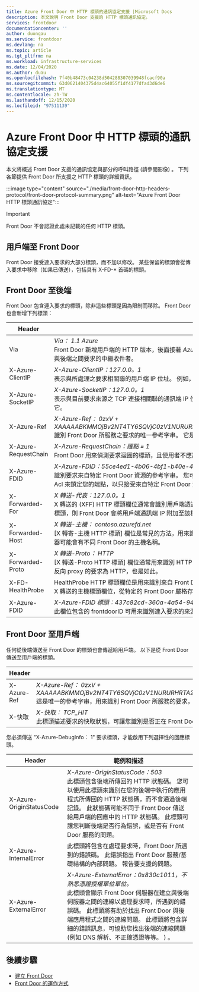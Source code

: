 ```yaml
---
title: Azure Front Door 中 HTTP 標頭的通訊協定支援 |Microsoft Docs
description: 本文說明 Front Door 支援的 HTTP 標頭通訊協定。
services: frontdoor
documentationcenter: ''
author: duongau
ms.service: frontdoor
ms.devlang: na
ms.topic: article
ms.tgt_pltfrm: na
ms.workload: infrastructure-services
ms.date: 12/04/2020
ms.author: duau
ms.openlocfilehash: 7f40b48473c04238d504288307039948fcacf90a
ms.sourcegitcommit: 63d0621404375d4ac64055f1df4177dfad3d6de6
ms.translationtype: MT
ms.contentlocale: zh-TW
ms.lasthandoff: 12/15/2020
ms.locfileid: "97511139"
---
```

# <a name="protocol-support-for-http-headers-in-azure-front-door"></a>Azure Front Door 中 HTTP 標頭的通訊協定支援
本文將概述 Front Door 支援的通訊協定與部分的呼叫路徑 (請參閱影像) 。 下列各節提供 Front Door 所支援之 HTTP 標頭的詳細資訊。

:::image type="content" source="./media/front-door-http-headers-protocol/front-door-protocol-summary.png" alt-text="Azure Front Door HTTP 標頭通訊協定":::

>[!IMPORTANT]
>Front Door 不會認證此處未記載的任何 HTTP 標頭。

## <a name="client-to-front-door"></a>用戶端至 Front Door
Front Door 接受連入要求的大部分標頭，而不加以修改。 某些保留的標頭會從傳入要求中移除（如果已傳送），包括具有 X-FD-* 首碼的標頭。

## <a name="front-door-to-backend"></a>Front Door 至後端

Front Door 包含連入要求的標頭，除非這些標頭是因為限制而移除。 Front Door 也會新增下列標頭：

| Header  | 範例和描述 |
| ------------- | ------------- |
| Via |  *Via： 1.1 Azure* </br> Front Door 新增用戶端的 HTTP 版本，後面接著 *Azure* 作為 Via 標頭的值。 此標頭會指出用戶端的 HTTP 版本，且 Front Door 是用戶端與後端之間要求的中繼收件者。  |
| X-Azure-ClientIP | *X-Azure-ClientIP：127.0.0。1* </br> 表示與所處理之要求相關聯的用戶端 IP 位址。 例如，來自 proxy 的要求可能會新增 X 轉送的標頭，以指出原始呼叫端的 IP 位址。 |
| X-Azure-SocketIP |  *X-Azure-SocketIP：127.0.0。1* </br> 表示與目前要求來源之 TCP 連接相關聯的通訊端 IP 位址。 要求的用戶端 IP 位址可能不等於其通訊端 IP 位址，因為使用者可以任意覆寫它。|
| X-Azure-Ref | *X-Azure-Ref： 0zxV + XAAAAABKMMOjBv2NT4TY6SQVjC0zV1NURURHRTA2MTkANDM3YzgyY2QtMzYwYS00YTU0LTk0YzMtNWZmNzA3NjQ3Nzgz* </br> 識別 Front Door 所服務之要求的唯一參考字串。 它是用來搜尋存取記錄，以及用來進行疑難排解的關鍵。|
| X-Azure-RequestChain | *X-Azure-RequestChain：躍點 = 1* </br> Front Door 用來偵測要求迴圈的標頭，且使用者不應該依賴它。 |
| X-Azure-FDID | *X-Azure-FDID：55ce4ed1-4b06-4bf1-b40e-4638452104da* <br/> 識別要求來自特定 Front Door 資源的參考字串。 您可以在 Azure 入口網站中看到值，或使用管理 API 來抓取。 您可以使用此標頭搭配 IP Acl 來鎖定您的端點，以只接受來自特定 Front Door 資源的要求。 如需[詳細資訊](front-door-faq.md#how-do-i-lock-down-the-access-to-my-backend-to-only-azure-front-door)，請參閱常見問題 |
| X-Forwarded-For | *X 轉送-代表：127.0.0。1* </br> X 轉送的 (XFF) HTTP 標頭欄位通常會識別用戶端透過 HTTP proxy 或負載平衡器連接到 web 伺服器的原始 IP 位址。 如果有現有的 XFF 標頭，則 Front Door 會將用戶端通訊端 IP 附加至該標頭，或使用用戶端通訊端 IP 新增 XFF 標頭。 |
| X-Forwarded-Host | *X 轉送-主機： contoso.azurefd.net* </br> [X 轉寄-主機 HTTP 標頭] 欄位是常見的方法，用來識別主機 HTTP 要求標頭中用戶端所要求的原始主機。 這是因為處理要求的後端伺服器可能會有不同 Front Door 的主機名稱。 |
| X-Forwarded-Proto | *X 轉送-Proto： HTTP* </br> [X 轉送-Proto HTTP 標頭] 欄位通常用來識別 HTTP 要求的原始通訊協定 根據設定的 Front Door 可能會使用 HTTPS 與後端通訊。 即使反向 proxy 的要求為 HTTP，也是如此。 |
| X-FD-HealthProbe | HealthProbe HTTP 標頭欄位是用來識別來自 Front Door 的健康情況探查。 如果此標頭設定為1，則要求是健康情況探查。 當您想要利用 X 轉送的主機標頭欄位，從特定的 Front Door 嚴格存取時，可以使用。 |
| X-Azure-FDID | *X-Azure-FDID 標頭：437c82cd-360a-4a54-94c3-5ff707647783* </br> 此欄位包含的 frontdoorID 可用來識別連入要求的來源 Front Door。 Front Door 服務會填入此欄位。 | 

## <a name="front-door-to-client"></a>Front Door 至用戶端

任何從後端傳送至 Front Door 的標頭也會傳遞給用戶端。 以下是從 Front Door 傳送至用戶端的標頭。

| Header  | 範例和描述 |
| ------------- | ------------- |
| X-Azure-Ref |  *X-Azure-Ref： 0zxV + XAAAAABKMMOjBv2NT4TY6SQVjC0zV1NURURHRTA2MTkANDM3YzgyY2QtMzYwYS00YTU0LTk0YzMtNWZmNzA3NjQ3Nzgz* </br> 這是唯一的參考字串，用來識別 Front Door 所服務的要求，對於進行疑難排解是很重要的，因為它是用來搜尋存取記錄。|
| X-快取 | *X-快取： TCP_HIT* </br> 此標頭描述要求的快取狀態，可讓您識別是否正在 Front Door 的快取中提供回應內容。 |

您必須傳送 "X-Azure-DebugInfo： 1" 要求標頭，才能啟用下列選擇性的回應標頭。

| Header  | 範例和描述 |
| ------------- | ------------- |
| X-Azure-OriginStatusCode |  *X-Azure-OriginStatusCode：503* </br> 此標頭包含後端所傳回的 HTTP 狀態碼。 您可以使用此標頭來識別在您的後端中執行的應用程式所傳回的 HTTP 狀態碼，而不會通過後端記錄。 此狀態碼可能不同于 Front Door 傳送給用戶端的回應中的 HTTP 狀態碼。 此標頭可讓您判斷後端是否行為錯誤，或是否有 Front Door 服務的問題。 |
| X-Azure-InternalError | 此標頭將包含在處理要求時，Front Door 所遇到的錯誤碼。 此錯誤指出 Front Door 服務/基礎結構的內部問題。 報告要支援的問題。  |
| X-Azure-ExternalError | *X-Azure-ExternalError：0x830c1011，不熟悉憑證授權單位單位。* </br> 此標頭會顯示 Front Door 伺服器在建立與後端伺服器之間的連線以處理要求時，所遇到的錯誤碼。 此標頭將有助於找出 Front Door 與後端應用程式之間的連線問題。 此標頭將包含詳細的錯誤訊息，可協助您找出後端的連線問題 (例如 DNS 解析、不正確憑證等等。 ) 。 |

## <a name="next-steps"></a>後續步驟

- [建立 Front Door](quickstart-create-front-door.md)
- [Front Door 的運作方式](front-door-routing-architecture.md)
